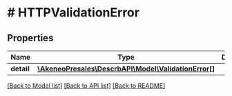 # # HTTPValidationError

## Properties

Name | Type | Description | Notes
------------ | ------------- | ------------- | -------------
**detail** | [**\AkeneoPresales\DescrbAPI\Model\ValidationError[]**](ValidationError.md) |  | [optional]

[[Back to Model list]](../../README.md#models) [[Back to API list]](../../README.md#endpoints) [[Back to README]](../../README.md)
